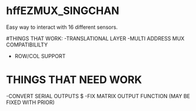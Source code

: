 # hffEZMUX_SINGCHAN
Easy way to interact with 16 different sensors. 

#THINGS THAT WORK:
 -TRANSLATIONAL LAYER
 -MULTI ADDRESS MUX COMPATIBILILTY
 - ROW/COL SUPPORT

# THINGS THAT NEED WORK
 -CONVERT SERIAL OUTPUTS
$ -FIX MATRIX OUTPUT FUNCTION (MAY BE FIXED WITH PRIOR)
